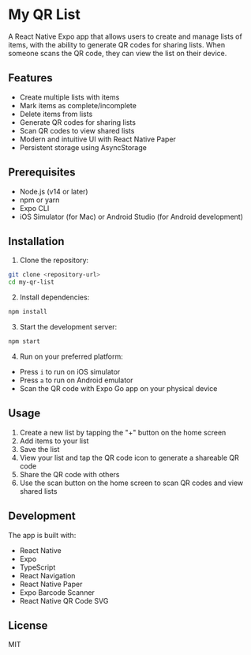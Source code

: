 # My QR List

A React Native Expo app that allows users to create and manage lists of items, with the ability to generate QR codes for sharing lists. When someone scans the QR code, they can view the list on their device.

## Features

- Create multiple lists with items
- Mark items as complete/incomplete
- Delete items from lists
- Generate QR codes for sharing lists
- Scan QR codes to view shared lists
- Modern and intuitive UI with React Native Paper
- Persistent storage using AsyncStorage

## Prerequisites

- Node.js (v14 or later)
- npm or yarn
- Expo CLI
- iOS Simulator (for Mac) or Android Studio (for Android development)

## Installation

1. Clone the repository:
```bash
git clone <repository-url>
cd my-qr-list
```

2. Install dependencies:
```bash
npm install
```

3. Start the development server:
```bash
npm start
```

4. Run on your preferred platform:
- Press `i` to run on iOS simulator
- Press `a` to run on Android emulator
- Scan the QR code with Expo Go app on your physical device

## Usage

1. Create a new list by tapping the "+" button on the home screen
2. Add items to your list
3. Save the list
4. View your list and tap the QR code icon to generate a shareable QR code
5. Share the QR code with others
6. Use the scan button on the home screen to scan QR codes and view shared lists

## Development

The app is built with:
- React Native
- Expo
- TypeScript
- React Navigation
- React Native Paper
- Expo Barcode Scanner
- React Native QR Code SVG

## License

MIT 
